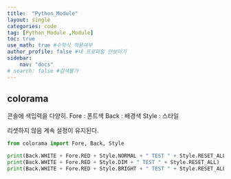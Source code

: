 ```yaml
---
title:  "Python_Module"
layout: single
categories: code
tag: [Python_Module ,Module]
toc: true
use_math: true #수학식 적용여부
author_profile: false #내 프로파일 안보이기
sidebar:
    nav: "docs" 
# search: false #검색불가
---
```

## colorama 
콘솔에 색입력을 다양히.
Fore : 폰트색
Back : 배경색
Style : 스타일

리셋하지 않음 계속 설정이 유지된다.
```py
from colorama import Fore, Back, Style

print(Back.WHITE + Fore.RED + Style.NORMAL + " TEST " + Style.RESET_ALL)
print(Back.WHITE + Fore.RED + Style.DIM + " TEST " + Style.RESET_ALL)
print(Back.WHITE + Fore.RED + Style.BRIGHT + " TEST " + Style.RESET_ALL)
```
